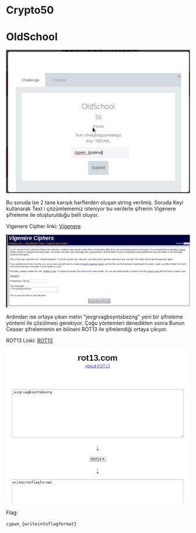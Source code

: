 # Crypto50

# OldSchool

![ctf](img/ctf.png)

Bu soruda ise 2 tane karışık harflerden oluşan string verilmiş.
Soruda Keyi kullanarak Text i çözümlememiz isteniyor bu verilerle şifrenin Vigenere şifreleme
ile oluşturulduğu belli oluyor.

Vigenere Cipher linki: [Vigenere](http://rumkin.com/tools/cipher/vigenere.php)

![vigenere](img/vigenere.png)

Ardından ise ortaya çıkan metin "jevgrvagbsyntsbezng" yeni bir şifreleme yöntemi ile çözülmesi gerekiyor.
Çoğu yöntemleri denedikten sonra Bunun Ceaser şifrelemenin en bilineni ROT13 ile şifrelendiği ortaya çıkıyor.

ROT13 Linki: [ROT13](http://www.rot13.com/)

![rot13](img/rot13.png)

Flag:

```
cypwn_{writeintoflagformat}
```
